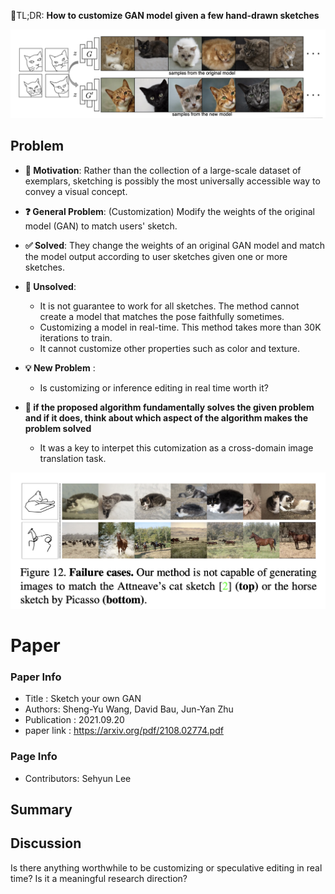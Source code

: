 📌TL;DR: **How to customize GAN model given a few hand-drawn sketches**

![task](../../figures/2021_sketch_task.png)

## Problem 
* **👀 Motivation**: Rather than the collection of a large-scale dataset of exemplars, sketching is possibly the most universally accessible way to convey a visual concept.

* **❓ General Problem**: (Customization) Modify the weights of the original model (GAN) to match users' sketch. 

* **✅ Solved**: They change the weights of an original GAN model and match the model output according to user sketches given one or more sketches.

* **🤔 Unsolved**: 
  - It is not guarantee to work for all sketches. The method cannot create a model that matches the pose faithfully sometimes.
  - Customizing a model in real-time. This method takes more than 30K iterations to train. 
  - It cannot customize other properties such as color and texture.

* **💡 New Problem** : 
  - Is customizing or inference editing in real time worth it?

* **🌹 if the proposed algorithm fundamentally solves the given problem and if it does, think about which aspect of the algorithm makes the problem solved**
  - It was a key to interpet this cutomization as a cross-domain image translation task. 

![unsolved problems](../../figures/2021_sketch_unsolved.png)

# Paper

### Paper Info 
* Title : Sketch your own GAN
* Authors: 	Sheng-Yu Wang, David Bau, Jun-Yan Zhu
* Publication : 2021.09.20
* paper link : https://arxiv.org/pdf/2108.02774.pdf

### Page Info 
* Contributors: Sehyun Lee

## Summary 

## Discussion
Is there anything worthwhile to be customizing or speculative editing in real time? Is it a meaningful research direction?